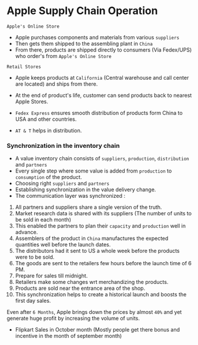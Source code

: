 # Apple Supply Chain Operation 

`Apple's Online Store`
- Apple purchases components and materials from various `suppliers`
- Then gets them shipped to the assembling plant in `China`
- From there, products are shipped directly to consumers (Via Fedex/UPS) who order's from `Apple's Online Store`

`Retail Stores`
- Apple keeps products at `California` (Central warehouse and call center are located) and ships from there.
- At the end of product's life, customer can send products back to nearest Apple Stores.

- `Fedex Express` ensures smooth distribution of products form China to USA and other countries.
- `AT & T` helps in distribution.

### Synchronization in the inventory chain 

- A value inventory chain consists of `suppliers`, `production`, `distribution` and `partners`
- Every single step where some value is added from `production` to `consumption` of the product.
- Choosing right `suppliers` and `partners`
- Establishing synchronization in the value delivery change.
- The communication layer was synchronized :
 1. All partners and suppliers share a single version of the truth.
 2. Market research data is shared with its suppliers (The number of units to be sold in each month)
 3. This enabled the partners to plan their `capacity` and `production` well in advance.
 4. Assemblers of the product in `China` manufactures the expected quantities well before the launch dates.
 5. The distributors had it sent to US a whole week before the products were to be sold. 
 6. The goods are sent to the retailers few hours before the launch time of 6 PM. 
 7. Prepare for sales till midnight.
 8. Retailers make some changes wrt merchandizing the products. 
 9. Products are sold near the entrance area of the shop.
 10. This synchronization helps to create a historical launch and boosts the first day sales.

Even after `6 Months`, Apple brings down the prices by almost `40%` and yet generate huge profit by increasing the volume of units.
- Flipkart Sales in October month (Mostly people get there bonus and incentive in the month of september month)
